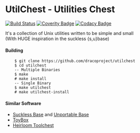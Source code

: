 # UtilChest - Utilities Chest

[![Build Status](https://api.travis-ci.org/dracoproject/utilchest.svg?branch=master)](https://travis-ci.org/dracoproject/utilchest)
[![Coverity Badge](https://scan.coverity.com/projects/12911/badge.svg)](https://scan.coverity.com/projects/dracoproject-utilchest)
[![Codacy Badge](https://api.codacy.com/project/badge/Grade/0aedf3fa498a436584eaea9b425d7db3)](https://www.codacy.com/app/Katsuke00/utilchest?utm_source=github.com&amp;utm_medium=referral&amp;utm_content=dracoproject/utilchest&amp;utm_campaign=Badge_Grade)

It's a collection of Unix utilities written to be simple and small  
(With HUGE inspiration in the suckless {s,u}base)

#### Building
```
	$ git clone https://github.com/dracoproject/utilchest
	$ cd utilchest
	-- Multiple Binaries
	$ make
	# make install
	-- Single Binary
	$ make utilchest
	# make utilchest-install
```

#### Similar Software
* [Suckless Base](http://core.suckless.org/sbase) and [Unportable Base](http://core.suckless.org/ubase)
* [ToyBox](http://landley.net/toybox/about.html)
* [Heirloom Toolchest](http://heirloom.sourceforge.net/tools.html)